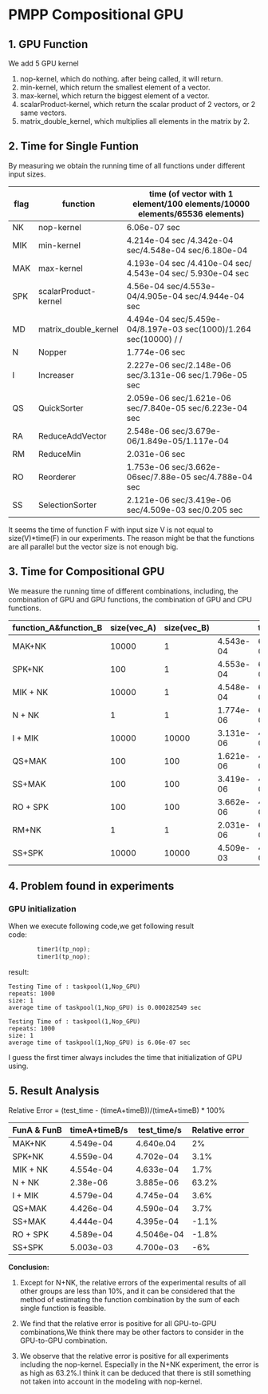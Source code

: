 # PMPP Compositional GPU

## 1. GPU Function
We add 5 GPU kernel
1. nop-kernel, which do nothing. after being called, it will return.
2. min-kernel, which return the smallest element of a vector.
3. max-kernel, which return the biggest element of a vector.
4. scalarProduct-kernel, which return the scalar product of 2 vectors, or 2 same vectors.
5. matrix_double_kernel, which multiplies all elements in the matrix by 2.

## 2. Time for Single Funtion

By measuring we obtain the running time of all functions under different input sizes.

|flag|function|time (of vector with 1 element/100 elements/10000 elements/65536 elements)|
|---|---|---|
|NK|nop-kernel | 6.06e-07 sec|
|MIK|min-kernel| 4.214e-04 sec /4.342e-04 sec/4.548e-04 sec/6.180e-04|
|MAK|max-kernel| 4.193e-04 sec /4.410e-04 sec/ 4.543e-04 sec/ 5.930e-04 sec|
|SPK|scalarProduct-kernel| 4.56e-04 sec/4.553e-04/4.905e-04 sec/4.944e-04 sec|
|MD|matrix_double_kernel |4.494e-04 sec/5.459e-04/8.197e-03 sec(1000)/1.264 sec(10000) / /|
|N|Nopper |1.774e-06 sec|
|I|Increaser|2.227e-06 sec/2.148e-06 sec/3.131e-06 sec/1.796e-05 sec|
|QS|QuickSorter|2.059e-06 sec/1.621e-06 sec/7.840e-05 sec/6.223e-04 sec|
|RA|ReduceAddVector|2.548e-06 sec/3.679e-06/1.849e-05/1.117e-04|
|RM|ReduceMin|2.031e-06 sec|
|RO|Reorderer|1.753e-06 sec/3.662e-06sec/7.88e-05 sec/4.788e-04 sec|
|SS|SelectionSorter|2.121e-06 sec/3.419e-06 sec/4.509e-03 sec/0.205 sec|

It seems the time of function F with input size V is not equal to size(V)*time(F) in our experiments.
The reason might be that the functions are all parallel but the vector size is not enough big.

## 3. Time for Compositional GPU
We measure the running time of different combinations, including, the combination of GPU and GPU functions, the combination of GPU and CPU functions.

|function_A&function_B|size(vec_A)|size(vec_B)||time(A)/s|time(B)/s|time/s|
|---|---|---|---|---|---|---|
|MAK+NK|10000|1|4.543e-04|6.06e-07 |4.640e-04|
|SPK+NK|100|1|4.553e-04|6.06e-07|4.702e-04|
|MIK + NK|10000|1|4.548e-04 |6.06e-07|4.633e-04|
|N + NK|1|1|1.774e-06|6.06e-07|3.885e-06|
|I + MIK|10000|10000|3.131e-06|4.548e-04 sec|4.745e-04|
|QS+MAK|100|100|1.621e-06|4.410e-04|4.590e-04|
|SS+MAK|100|100|3.419e-06|4.410e-04|4.395e-04|
|RO + SPK|100|100|3.662e-06|4.553e-04|4.5046e-04|
|RM+NK|1|1|2.031e-06|6.06e-07|9.392e-06|
|SS+SPK|10000|10000|4.509e-03|4.944e-04|4.700e-03|






## 4. Problem found in experiments
### GPU initialization

When we execute following code,we get following result\
code:
```python
        timer1(tp_nop);
        timer1(tp_nop);
```
result:
```
Testing Time of : taskpool(1,Nop_GPU)
repeats: 1000
size: 1
average time of taskpool(1,Nop_GPU) is 0.000282549 sec

Testing Time of : taskpool(1,Nop_GPU)
repeats: 1000
size: 1
average time of taskpool(1,Nop_GPU) is 6.06e-07 sec
```

I guess the first timer always includes the time that initialization of GPU using.

## 5. Result Analysis
Relative Error = (test_time - (timeA+timeB))/(timeA+timeB) * 100%

|FunA & FunB|timeA+timeB/s|test_time/s|Relative error|
|---|---|---|---|
|MAK+NK|4.549e-04|4.640e.04|2%|
|SPK+NK|4.559e-04|4.702e-04|3.1%|
|MIK + NK|4.554e-04|4.633e-04|1.7%|
|N + NK|2.38e-06|3.885e-06|63.2%|
|I + MIK|4.579e-04|4.745e-04|3.6%|
|QS+MAK|4.426e-04|4.590e-04|3.7%|
|SS+MAK|4.444e-04|4.395e-04|-1.1%|
|RO + SPK|4.589e-04|4.5046e-04|-1.8%|
|SS+SPK|5.003e-03|4.700e-03|-6%|

**Conclusion:**
1. Except for N+NK, the relative errors of the experimental results of all other groups are less than 10%, and it can be considered that the method of estimating the function combination by the sum of each single function is feasible.

2. We find that the relative error is positive for all GPU-to-GPU combinations,We think there may be other factors to consider in the GPU-to-GPU combination.

3. We observe that the relative error is positive for all experiments including the nop-kernel. Especially in the N+NK experiment, the error is as high as 63.2%.I think it can be deduced that there is still something not taken into account in the modeling with nop-kernel.